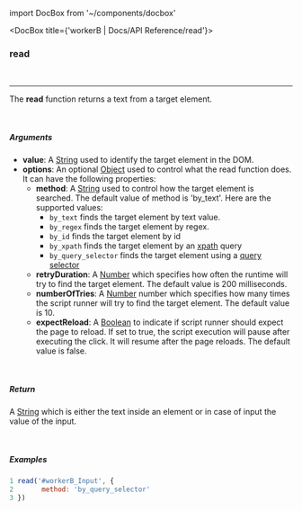 import DocBox from '~/components/docbox'

<DocBox title={'workerB | Docs/API Reference/read'}>

### **read**
<br/>
<hr/>

The **read** function returns a text from a target element.

<br/>

##### Arguments

-   **value**: A [String](https://developer.mozilla.org/docs/Web/JavaScript/Reference/Global_Objects/String) used to identify the target element in the DOM.
-   **options**: An optional [Object](https://developer.mozilla.org/docs/Web/JavaScript/Reference/Global_Objects/Object) used to control what the read function does. It can have the following properties:
    -   **method**: A [String](https://developer.mozilla.org/docs/Web/JavaScript/Reference/Global_Objects/String) used to control how the target element is searched. The default value of method is 'by_text'. Here are the supported values: 
        -   `by_text` finds the target element by text value.
        -   `by_regex` finds the target element by regex.
        -   `by_id` finds the target element by id
        -   `by_xpath` finds the target element by an [xpath](https://developer.mozilla.org/en-US/docs/Web/XPath) query
        -   `by_query_selector` finds the target element using a [query selector](https://developer.mozilla.org/en-US/docs/Web/API/Document/querySelector)
    -   **retryDuration**: A [Number](https://developer.mozilla.org/docs/Web/JavaScript/Reference/Global_Objects/Number) which specifies how often the runtime will try to find the target element. The default value is 200 milliseconds.
    -   **numberOfTries**: A [Number](https://developer.mozilla.org/docs/Web/JavaScript/Reference/Global_Objects/Number) number which specifies how many times the script runner will try to find the target element. The default value is 10.
    -   **expectReload**: A [Boolean](https://developer.mozilla.org/docs/Web/JavaScript/Reference/Global_Objects/Boolean) to indicate if script runner should expect the page to reload. If set to true, the script execution will pause after executing the click. It will resume after the page reloads. The default value is false.

<br/>

##### Return

A [String](https://developer.mozilla.org/docs/Web/JavaScript/Reference/Global_Objects/String) which is either the text inside an element or in case of input the value of the input.

<br/>

##### Examples

```javascript
1 read('#workerB_Input', {
2       method: 'by_query_selector'
3 })
```

</DocBox>
